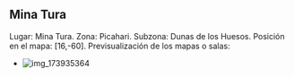 ## Mina Tura
Lugar: Mina Tura.
Zona: Picahari.
Subzona: Dunas de los Huesos.
Posición en el mapa: [16,-60].
Previsualización de los mapas o salas:
- ![img_173935364](https://media.discordapp.net/attachments/1115311447145193482/1115339215509655572/173935364.jpg)